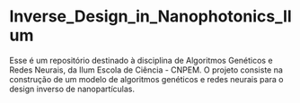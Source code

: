 # Inverse_Design_in_Nanophotonics_Ilum
Esse é um repositório destinado à disciplina de Algoritmos Genéticos e Redes Neurais, da Ilum Escola de Ciência - CNPEM. O projeto consiste na construção de um modelo de algoritmos genéticos e redes neurais para o design inverso de nanopartículas.
